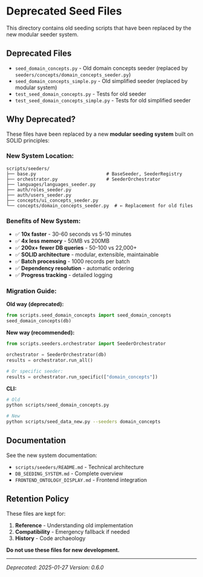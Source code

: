 # Deprecated Seed Files

This directory contains old seeding scripts that have been replaced by the new modular seeder system.

## Deprecated Files

- `seed_domain_concepts.py` - Old domain concepts seeder (replaced by `seeders/concepts/domain_concepts_seeder.py`)
- `seed_domain_concepts_simple.py` - Old simplified seeder (replaced by modular system)
- `test_seed_domain_concepts.py` - Tests for old seeder
- `test_seed_domain_concepts_simple.py` - Tests for old simplified seeder

## Why Deprecated?

These files have been replaced by a new **modular seeding system** built on SOLID principles:

### New System Location:
```
scripts/seeders/
├── base.py                          # BaseSeeder, SeederRegistry
├── orchestrator.py                  # SeederOrchestrator
├── languages/languages_seeder.py
├── auth/roles_seeder.py
├── auth/users_seeder.py
├── concepts/ui_concepts_seeder.py
└── concepts/domain_concepts_seeder.py  # ← Replacement for old files
```

### Benefits of New System:
- ✅ **10x faster** - 30-60 seconds vs 5-10 minutes
- ✅ **4x less memory** - 50MB vs 200MB
- ✅ **200x+ fewer DB queries** - 50-100 vs 22,000+
- ✅ **SOLID architecture** - modular, extensible, maintainable
- ✅ **Batch processing** - 1000 records per batch
- ✅ **Dependency resolution** - automatic ordering
- ✅ **Progress tracking** - detailed logging

### Migration Guide:

**Old way (deprecated):**
```python
from scripts.seed_domain_concepts import seed_domain_concepts
seed_domain_concepts(db)
```

**New way (recommended):**
```python
from scripts.seeders.orchestrator import SeederOrchestrator

orchestrator = SeederOrchestrator(db)
results = orchestrator.run_all()

# Or specific seeder:
results = orchestrator.run_specific(["domain_concepts"])
```

**CLI:**
```bash
# Old
python scripts/seed_domain_concepts.py

# New
python scripts/seed_data_new.py --seeders domain_concepts
```

## Documentation

See the new system documentation:
- `scripts/seeders/README.md` - Technical architecture
- `DB_SEEDING_SYSTEM.md` - Complete overview
- `FRONTEND_ONTOLOGY_DISPLAY.md` - Frontend integration

## Retention Policy

These files are kept for:
1. **Reference** - Understanding old implementation
2. **Compatibility** - Emergency fallback if needed
3. **History** - Code archaeology

**Do not use these files for new development.**

---

*Deprecated: 2025-01-27*
*Version: 0.6.0*
